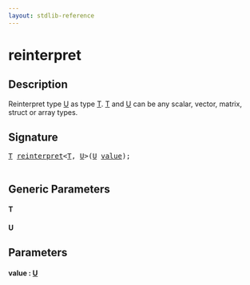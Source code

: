 ```yaml
---
layout: stdlib-reference
---
```


# reinterpret

## Description

Reinterpret type <span class='code'><a href="reinterpret.html#typeparam-U" class="code_type">U</a></span> as type <span class='code'><a href="reinterpret.html#typeparam-T" class="code_type">T</a></span>. <span class='code'><a href="reinterpret.html#typeparam-T" class="code_type">T</a></span> and <span class='code'><a href="reinterpret.html#typeparam-U" class="code_type">U</a></span>
can be any scalar, vector, matrix, struct or array types.




## Signature 

<pre>
<a href="reinterpret.html#typeparam-T" class="code_type">T</a> <a href="reinterpret.html">reinterpret</a>&lt;<a href="reinterpret.html#typeparam-T" class="code_type">T</a>, <a href="reinterpret.html#typeparam-U" class="code_type">U</a>&gt;(<a href="reinterpret.html#typeparam-U" class="code_type">U</a> <a href="reinterpret.html#decl-value" class="code_param">value</a>);

</pre>

## Generic Parameters

####  <a id="typeparam-T"></a>T
####  <a id="typeparam-U"></a>U

## Parameters

####  <a id="decl-value"></a>value  : [U](reinterpret#typeparam-U)


